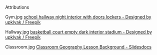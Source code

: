 Attributions

Gym.jpg 
<a href="http://www.freepik.com">school hallway night interior with doors lockers - Designed by upklyak / Freepik</a>

Hallway.jpg
<a href="http://www.freepik.com">basketball court empty dark interior stadium - Designed by upklyak / Freepik</a>

Classroom.jpg
<a href="https://slidesdocs.com/background/classroom-geography-lesson-powerpoint-background_07073ef910">Classroom Geography Lesson Background - Slidesdocs</a>